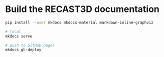 # Build the RECAST3D documentation

```bash
pip install --user mkdocs mkdocs-material markdown-inline-graphviz

# local
mkdocs serve

# push to GitHub pages
mkdocs gh-deploy
```
